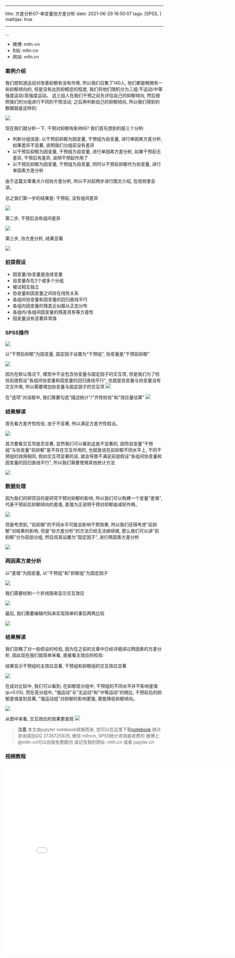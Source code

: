 
---
title: 方差分析07-单变量协方差分析
date: 2021-06-29 16:50:07
tags: [SPSS, ]
mathjax: true

---

...

<!-- more -->


- 微博: mlln-cn
- B站: mlln-cn
- 网站: mlln.cn

### 案例介绍

我们想知道运动对改善抑郁有没有作用, 所以我们召集了140人, 他们都是略微有一些抑郁倾向的, 但是没有达到抑郁症的程度, 我们将他们随机分为三组:不运动/中等强度运动/高强度运动。 这三组人在我们干预之前先评估自己的抑郁倾向, 然后按照我们的分组进行不同的干预活动, 之后再判断自己的抑郁倾向, 所以我们得到的数据就是这样的:

<img src="imgs/18-01-spss.png">

现在我们就分析一下, 干预对抑郁有影响吗? 我们首先想到的是三个分析: 

- 判断分组误差: 以干预前抑郁为因变量, 干预组为自变量, 进行单因素方差分析, 如果差异不显著, 说明我们分组前没有差异
- 以干预后抑郁为因变量, 干预组为自变量, 进行单因素方差分析, 如果干预前无差异, 干预后有差异, 说明干预起作用了
- 以干预后抑郁为因变量, 干预组为自变量, 同时以干预前抑郁作为协变量, 进行单因素方差分析

由于这篇文章重点介绍协方差分析, 所以不对前两步进行图文介绍, 在视频里会讲。

总之我们第一步的结果是: 干预前, 没有组间差异

<img src="imgs/18-02-spss.png">

第二步, 干预后没有组间差异

<img src="imgs/18-03-spss.png">

第三步, 协方差分析, 结果显著

<img src="imgs/18-04-spss.png">

### 前提假设

- 因变量/协变量是连续变量
- 自变量存在2个或多个分组
- 被试相互独立
- 协变量和因变量之间存在线性关系
- 各组间协变量和因变量的回归直线平行
- 各组内因变量的残差近似服从正态分布
- 各组内/各组间因变量的残差具有等方差性
- 因变量没有显著异常值

### SPSS操作

<img src="imgs/18-05-spss.png">

以"干预后抑郁"为因变量, 固定因子设置为"干预组", 协变量是"干预前抑郁"

<img src="imgs/18-06-spss.png">

因为在默认情况下, 模型中不会包含协变量与固定因子的交互项, 但是我们为了检验前提假设"各组间协变量和因变量的回归直线平行", 也就是自变量与协变量没有交互作用, 所以需要增加协变量与固定因子的交互项
<img src="imgs/18-07-spss.png">

在"选项"对话框中, 我们需要勾选"描述统计"/"齐性检验"和"效应量估算"
<img src="imgs/18-08-spss.png">

### 结果解读

首先看方差齐性检验, 由于不显著, 所以满足方差齐性假设。

<img src="imgs/18-09-spss.png">

其次要看交互项是否显著, 显然我们可以看到这是不显著的, 因而自变量"干预组"与协变量"前抑郁"是不存在交互作用的, 也就是说在前抑郁不同水平上, 不同干预组的效用相同, 假如交互项显著的话, 就会导致不满足前提假设"各组间协变量和因变量的回归直线平行", 所以我们需要使用其他统计方法

<img src="imgs/18-10-spss.png">

### 数据处理

因为我们的研究目的是研究干预对抑郁的影响, 所以我们可以构建一个变量"差值", 代表干预前后抑郁倾向的差值, 差值为正说明干预对抑郁由减轻作用。

<img src="imgs/18-11-spss.png">

但是考虑到, "前抑郁"的不同水平可能会影响干预效果, 所以我们还得考虑"前抑郁"对结果的影响, 但是"协方差分析"的方法已经无法继续做, 那么我们可以讲"前抑郁"分为高低分组, 然后将其设置为"固定因子", 进行两因素方差分析

<img src="imgs/18-12-spss.png">

### 两因素方差分析

以"差值"为因变量, 以"干预组"和"抑郁组"为固定因子

<img src="imgs/18-16-spss.png">

我们需要绘制一个折线图来显示交互效应

<img src="imgs/18-13-spss.png">

最后, 我们需要编辑代码来实现简单的事后两两比较

<img src="imgs/18-17-spss.png">

### 结果解读

我们忽略了对一些假设的检验, 因为在之前的文章中已经详细讲过两因素的方差分析, 因此现在我们就简单来看, 直接看主效应的检验:

结果显示干预组的主效应显著, 干预组和抑郁组的交互效应显著

<img src="imgs/18-18-spss.png">

在成对比较中, 我们可以看到, 在抑郁低分组中, 干预组的不同水平并不影响差值(p>0.05), 而在高分组中, "强运动"与"无运动"和"中等运动"的相比, 干预前后的抑郁差值差别显著, "强运动组"对抑郁的影响更强, 更能降低抑郁倾向。

<img src="imgs/18-14-spss.png">

从图中来看, 交互效应的效果更直观
<img src="imgs/18-15-spss.png">


> **注意**
> 本文由jupyter notebook转换而来, 您可以在这里下载[notebook](方差分析07-单变量协方差分析.ipynb)
> 统计咨询请加QQ 2726725926, 微信 mllncn,  SPSS统计咨询是收费的
> 微博上@mlln-cn可以向我免费题问
> 请记住我的网址: mlln.cn 或者 jupyter.cn


### 视频教程


<iframe src="//player.bilibili.com/player.html?bvid=BV13v411p7Ug&page=1" scrolling="no" border="0" frameborder="no" framespacing="0" allowfullscreen="true"  style="width:800px;height:600px"> </iframe>
